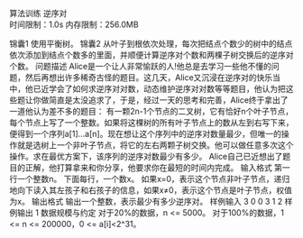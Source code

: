 算法训练 逆序对  
时间限制：1.0s   内存限制：256.0MB
      
锦囊1
使用平衡树。
锦囊2
从叶子到根依次处理，每次把结点个数少的树中的结点依次添加到结点个数多的里面，并顺便计算逆序对个数和两棵子树交换后的逆序对个数。
问题描述
Alice是一个让人非常愉跃的人!他总是去学习一些他不懂的问题，然后再想出许多稀奇古怪的题目。这几天，Alice又沉浸在逆序对的快乐当中，他已近学会了如何求逆序对对数，动态维护逆序对对数等等题目，他认为把这些题让你做简直是太没追求了，于是，经过一天的思考和完善，Alice终于拿出了一道他认为差不多的题目：
有一颗2n-1个节点的二叉树，它有恰好n个叶子节点，每个节点上写了一个整数。如果将这棵树的所有叶子节点上的数从左到右写下来，便得到一个序列a[1]…a[n]。现在想让这个序列中的逆序对数量最少，但唯一的操作就是选树上一个非叶子节点，将它的左右两颗子树交换。他可以做任意多次这个操作。求在最优方案下，该序列的逆序对数最少有多少。
Alice自己已近想出了题目的正解，他打算拿来和你分享，他要求你在最短的时间内完成。
输入格式
第一行一个整数n。
下面每行，一个数x。
如果x=0，表示这个节点非叶子节点，递归地向下读入其左孩子和右孩子的信息，如果x≠0，表示这个节点是叶子节点，权值为x。
输出格式
输出一个整数，表示最少有多少逆序对。
样例输入
3
0
0
3
1
2
样例输出
1
数据规模与约定
对于20%的数据，n <= 5000。
对于100%的数据，1 <= n <= 200000，0 <= a[i]<2^31。
